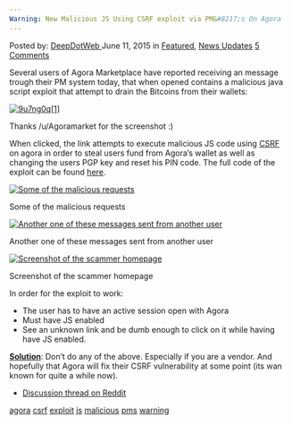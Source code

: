```yaml
---
Warning: New Malicious JS Using CSRF exploit via PM&#8217;s On Agora
---
```

<article class="post-listing post-10683 post type-post status-publish format-standard has-post-thumbnail hentry  tag-agora tag-csrf tag-exploit tag-js tag-malicious tag-pms 
    <div class="post-inner">
        <span>Posted by: <a href="https://www.deepdotweb.com/author/admin/" title="">DeepDotWeb </a></span>
    <span>June 11, 2015</span>
    <span>in <a href="https://www.deepdotweb.com/category/deepdot-news/" rel="category tag">Featured</a>, <a href="https://www.deepdotweb.com/category/news-updates/" rel="category tag">News Updates</a></span>
    <span><a href="https://www.deepdotweb.com/2015/06/11/warning-new-malicious-js-using-csrf-exploit-via-pms-on-agora/#comments">5 Comments</a></span>
    </p>
    <div class="clear"></div>
    <div class="entry">
    <p>Several users of Agora Marketplace have reported receiving an message trough their PM system today, that when opened contains a malicious java script exploit that attempt to drain the Bitcoins from their wallets:</p>
    <div id="attachment_10684" style="width: 723px" class="wp-caption aligncenter"><a href="/imgs/2015/06/9u7ng0q1.png"><img class="wp-image-10684 size-full" src="/imgs/2015/06/9u7ng0q1.png" alt="9u7ng0q[1]" width="713" height="350" srcset="/imgs/2015/06/9u7ng0q1.png 713w, /imgs/2015/06/9u7ng0q1-300x147.png 300w" sizes="(max-width: 713px) 100vw, 713px" /></a><p class="wp-caption-text">Thanks /u/Agoramarket for the screenshot :)</p></div>When clicked, the link attempts to execute malicious JS code using <a href="http://en.wikipedia.org/wiki/Cross-site_request_forgery">CSRF</a> on agora in order to steal users fund from Agora&#8217;s wallet as well as changing the users PGP key and reset his PIN code. The full code of the exploit can be found <a href="http://pastebin.com/WxQyS7zA">here</a>.</p>
    <div id="attachment_10692" style="width: 941px" class="wp-caption aligncenter"><a href="/imgs/2015/06/requests.png"><img class="size-full wp-image-10692" src="/imgs/2015/06/requests.png" alt="Some of the malicious requests" width="931" height="379" srcset="/imgs/2015/06/requests.png 931w, /imgs/2015/06/requests-300x122.png 300w" sizes="(max-width: 931px) 100vw, 931px" /></a><p class="wp-caption-text">Some of the malicious requests</p></div>
    <div id="attachment_10695" style="width: 717px" class="wp-caption aligncenter"><a href="/imgs/2015/06/kasio.png"><img class="size-full wp-image-10695" src="/imgs/2015/06/kasio.png" alt="Another one of these messages sent from another user" width="707" height="346" srcset="/imgs/2015/06/kasio.png 707w, /imgs/2015/06/kasio-300x147.png 300w" sizes="(max-width: 707px) 100vw, 707px" /></a><p class="wp-caption-text">Another one of these messages sent from another user</p></div>
    <div id="attachment_10698" style="width: 1156px" class="wp-caption aligncenter"><a href="/imgs/2015/06/syn112.png"><img class=" wp-image-10698" src="/imgs/2015/06/syn112.png" alt="Screenshot of the scammer homepage" width="1146" height="563" srcset="/imgs/2015/06/syn112.png 1701w, /imgs/2015/06/syn112-300x147.png 300w, /imgs/2015/06/syn112-1024x503.png 1024w" sizes="(max-width: 1146px) 100vw, 1146px" /></a><p class="wp-caption-text">Screenshot of the scammer homepage</p></div>
    <p>In order for the exploit to work:</p>
    <ul>
    <li>The user has to have an active session open with Agora</li>
    <li>Must have JS enabled</li>
    <li>See an unknown link and be dumb enough to click on it while having have JS enabled.</li>
    </ul>
    <p><span style="text-decoration: underline;"><strong>Solution</strong></span>: Don&#8217;t do any of the above. Especially if you are a vendor. And hopefully that Agora will fix their CSRF vulnerability at some point (its wan known for quite a while now).</p>
    <ul>
    <li><a href="http://www.reddit.com/r/DarkNetMarkets/comments/39cq1e/be_careful_of_messages_on_agora_about_a_new/">Discussion thread on Reddit</a></li>
    </ul>
    </div>
    <a href="https://www.deepdotweb.com/tag/agora/" rel="tag">agora</a> <a href="https://www.deepdotweb.com/tag/csrf/" rel="tag">csrf</a> <a href="https://www.deepdotweb.com/tag/exploit/" rel="tag">exploit</a> <a href="https://www.deepdotweb.com/tag/js/" rel="tag">js</a> <a href="https://www.deepdotweb.com/tag/malicious/" rel="tag">malicious</a> <a href="https://www.deepdotweb.com/tag/pms/" rel="tag">pms</a> <a href="https://www.deepdotweb.com/tag/warning/" rel="tag">warning</a></span> <span style="display:none" class="updated">2015-06-11</span>
    <div style="display:none" class="vcard author" itemprop="author" itemscope itemtype="http://schema.org/Person"><strong class="fn" itemprop="name">
    </div>
</article>

